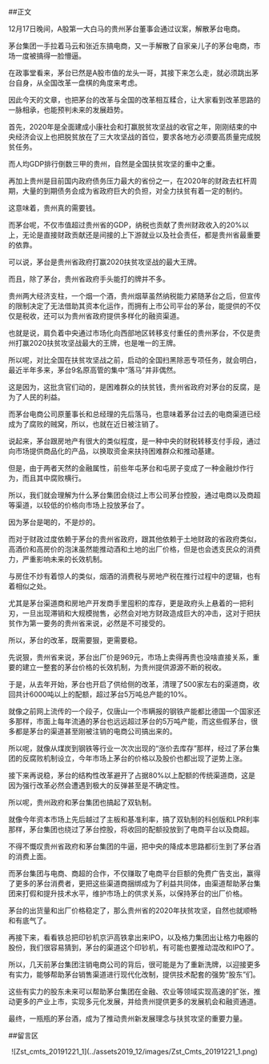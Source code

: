 ##正文

12月17日晚间，A股第一大白马的贵州茅台董事会通过议案，解散茅台电商。

茅台集团一手拉着马云和张近东搞电商，又一手解散了自家亲儿子的茅台电商，市场一度被搞得一脸懵逼。

在政事堂看来，茅台已然是A股市值的龙头一哥，其接下来怎么走，就必须跳出茅台自身，从全国改革一盘棋的角度来考虑。

因此今天的文章，也把茅台的改革与全国的改革相互糅合，让大家看到改革思路的一脉相承，也能预判未来的发展趋势。

首先，2020年是全面建成小康社会和打赢脱贫攻坚战的收官之年，刚刚结束的中央经济会议上也把脱贫放在了三大攻坚战的首位，要求各地方必须要高质量完成脱贫任务。

而人均GDP排行倒数三甲的贵州，自然是全国扶贫攻坚的重中之重。

再加上贵州是目前国内政府债务压力最大的省份之一，在2020年的财政去杠杆周期，大量的到期债务会成为省政府巨大的负担，对全力扶贫有着一定的制约。

这意味着，贵州真的需要钱。

而茅台呢，不仅市值超过贵州省的GDP，纳税也贡献了贵州财政收入的20%以上，无论是直接财政贡献还是间接的上下游就业以及社会责任，都是贵州省最重要的依靠。

可以说，茅台是贵州省政府打赢2020扶贫攻坚战的最大王牌。

而且，除了茅台，贵州省政府手头能打的牌并不多。

贵州两大经济支柱，一个烟一个酒，贵州烟草虽然纳税能力紧随茅台之后，但宣传的限制决定了无法借助其资本化运作，而拥有上市公司平台的茅台，能提供的不仅仅是税收，还可以为贵州省政府提供多样化的融资渠道。

也就是说，肩负着中央通过市场化向西部地区转移支付重任的贵州茅台，不仅是贵州打赢2020扶贫攻坚战最大的王牌，也是唯一的王牌。

所以呢，对比全国在扶贫攻坚战之前，启动的全国扫黑除恶专项任务，就会明白，最近半年多来，茅台9名原高管的集中“落马”并非偶然。

这是因为，这批贪官们动的，是困难群众的扶贫钱，贵州省政府对茅台的反腐，是为了人民的利益。

而茅台电商公司原董事长和总经理的先后落马，也意味着茅台过去的电商渠道已经成为了腐败的贼窝，所以，也就在近日被注销了。

说起来，茅台跟房地产有很大的类似程度，是一种中央的财税转移支付手段，通过向市场提供商品化的产品，以换取资金来扶持困难群众和推动基建。

但是，由于两者天然的金融属性，前些年屯茅台和屯房子变成了一种金融炒作行为，而且其中腐败横行。

所以，我们就会理解为什么茅台集团会绕过上市公司茅台控股，通过电商以及商超等渠道，以较低的价格向市场上投放茅台了。

因为茅台是喝的，不是炒的。

而对于财政过度依赖于茅台的贵州省政府，跟其他依赖于土地财政的省政府类似，高酒价和高房价的泡沫虽然能推动酒和土地的出厂价格，但是也会透支民众的消费力，严重影响未来的长效机制。

与房住不炒有着惊人的类似，烟酒的消费税与房地产税在推行过程中的逻辑，也有着相似之处。

尤其是茅台渠道商和房地产开发商手里囤积的库存，更是政府头上悬着的一把利刃，一旦出现滞销和大规模抛售，必然会对地方财政造成巨大的冲击，这对于把扶贫作为第一要务的贵州省来说，必然是不可接受的。

所以，茅台的改革，既需要狠，更需要稳。

先说狠，贵州省来说，茅台出厂价是969元，市场上卖得再贵也没啥直接关系，重要的建立一整套的茅台价格的长效机制，为贵州提供源源不断的税收。

于是，从去年开始，茅台也开启了供给侧的改革，清理了500家左右的渠道商，收回共计6000吨以上的配额，超过茅台5万吨总产能的10%。

就像之前网上流传的一个段子，仅唐山一个市瞒报的钢铁产能都比德国一个国家还多那样，市面上每年流通的茅台也远远超过茅台的5万吨产能，而这些假茅台，很多都是茅台的渠道甚至刚被注销的电商公司搞出来的。

所以呢，就像从煤炭到钢铁等行业一次次出现的“涨价去库存”那样，经过了茅台集团的反腐败机制设立，今年市场上茅台的价格以及股价也都出现了逆势上涨。

接下来再说稳，茅台的结构性改革避开了占据80%以上配额的传统渠道商，这是因为强行改革必然会遭遇到极大的反弹甚至是不确定性。

所以呢，贵州政府和茅台集团也搞起了双轨制。

就像今年资本市场上先后越过了主板和基准利率，搞了双轨制的科创版和LPR利率那样，茅台集团也绕过了茅台控股，将收回的配额投放到了电商平台以及商超。

不得不慨叹贵州省政府和茅台集团的牛逼，把中央的降成本思路都衍生到了茅台酒的消费上面。

而茅台集团与电商、商超的合作，不仅赚取了电商平台巨额的免费广告支出，赢得了更多的茅台消费者，更把这些渠道商捆绑成为了利益共同体，由渠道帮助茅台集团来打假和提升技术水平，维护市场上的供求关系，以保持茅台的出厂价格。

茅台的出货量和出厂价格稳定了，那么贵州省的2020年扶贫攻坚，自然也就顺畅和有底气了。

再接下来，看看铁总把印钞机京沪高铁拿出来IPO，以及格力集团出让格力电器的股份，我们很容易猜到，茅台的渠道这个印钞机，有可能也要推动混改和IPO了。

所以，几天前茅台集团注销电商公司的背后，很可能是为了重新洗牌，以迎接更多有实力，能够帮助茅台销售渠道进行现代化改制，提供技术配套的强势“股东”们。

这些有实力的股东未来可以帮助茅台集团在金融、农业等领域实现高速的扩张，推动更多的产业上市，实现多元化发展，并给贵州提供更多的发展机会和融资通道。

最终，一瓶瓶的茅台酒，成为了推动贵州新发展理念与扶贫攻坚的重要力量。

##留言区
 <div align="center">![Zst_cmts_20191221_1](../assets2019_12/images/Zst_Cmts_20191221_1.png)</div>